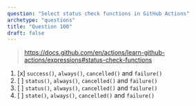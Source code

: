 ```yaml
---
question: "Select status check functions in GitHub Actions"
archetype: "questions"
title: "Question 100"
draft: false
---
```


> https://docs.github.com/en/actions/learn-github-actions/expressions#status-check-functions
1. [x] `success()`, `always()`, `cancelled()` and `failure()`
1. [ ] `status()`, `always()`, `cancelled()` and `failure()`
1. [ ] `status()`, `always()`, `cancelled()` and `failure()`
1. [ ] `state()`, `always()`, `cancelled()` and `failure()`
